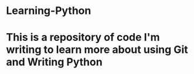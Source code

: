# Learning-Python
# This is a repository of code I'm writing to learn more about using Git and Writing Python